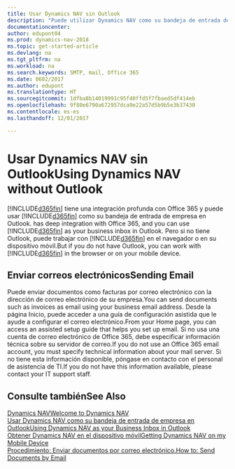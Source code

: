 ```yaml
---
title: Usar Dynamics NAV sin Outlook
description: "Puede utilizar Dynamics NAV como su bandeja de entrada de empresa en Outlook porque está integrado con Office 365, sin embargo, también puede trabajar sin Outlook en un navegador o en su dispositivo móvil."
documentationcenter: 
author: edupont04
ms.prod: dynamics-nav-2018
ms.topic: get-started-article
ms.devlang: na
ms.tgt_pltfrm: na
ms.workload: na
ms.search.keywords: SMTP, mail, Office 365
ms.date: 0602/2017
ms.author: edupont
ms.translationtype: HT
ms.sourcegitcommit: 1dfba8b14019991c95f40ffd5f7fbaed5df414eb
ms.openlocfilehash: 9f80e6790a672957dca9e22a57d5b9b5e3b37430
ms.contentlocale: es-es
ms.lasthandoff: 12/01/2017

---
```

# <a name="using-dynamics-nav-without-outlook"></a><span data-ttu-id="83d6b-103">Usar Dynamics NAV sin Outlook</span><span class="sxs-lookup"><span data-stu-id="83d6b-103">Using Dynamics NAV without Outlook</span></span>
[!INCLUDE[d365fin](includes/d365fin_md.md)]<span data-ttu-id="83d6b-104"> tiene una integración profunda con Office 365 y puede usar [!INCLUDE[d365fin](includes/d365fin_md.md)] como su bandeja de entrada de empresa en Outlook.</span><span class="sxs-lookup"><span data-stu-id="83d6b-104"> has deep integration with Office 365, and you can use [!INCLUDE[d365fin](includes/d365fin_md.md)] as your business inbox in Outlook.</span></span> <span data-ttu-id="83d6b-105">Pero si no tiene Outlook, puede trabajar con [!INCLUDE[d365fin](includes/d365fin_md.md)] en el navegador o en su dispositivo móvil.</span><span class="sxs-lookup"><span data-stu-id="83d6b-105">But if you do not have Outlook, you can work with [!INCLUDE[d365fin](includes/d365fin_md.md)] in the browser or on your mobile device.</span></span>  

## <a name="sending-email"></a><span data-ttu-id="83d6b-106">Enviar correos electrónicos</span><span class="sxs-lookup"><span data-stu-id="83d6b-106">Sending Email</span></span>
<span data-ttu-id="83d6b-107">Puede enviar documentos como facturas por correo electrónico con la dirección de correo electrónico de su empresa.</span><span class="sxs-lookup"><span data-stu-id="83d6b-107">You can send documents such as invoices as email using your business email address.</span></span> <span data-ttu-id="83d6b-108">Desde la página Inicio, puede acceder a una guía de configuración asistida que le ayude a configurar el correo electrónico.</span><span class="sxs-lookup"><span data-stu-id="83d6b-108">From your Home page, you can access an assisted setup guide that helps you set up email.</span></span> <span data-ttu-id="83d6b-109">Si no usa una cuenta de correo electrónico de Office 365, debe especificar información técnica sobre su servidor de correo.</span><span class="sxs-lookup"><span data-stu-id="83d6b-109">If you do not use an Office 365 email account, you must specify technical information about your mail server.</span></span> <span data-ttu-id="83d6b-110">Si no tiene esta información disponible, póngase en contacto con el personal de asistencia de TI.</span><span class="sxs-lookup"><span data-stu-id="83d6b-110">If you do not have this information available, please contact your IT support staff.</span></span>  


## <a name="see-also"></a><span data-ttu-id="83d6b-111">Consulte también</span><span class="sxs-lookup"><span data-stu-id="83d6b-111">See Also</span></span>
[<span data-ttu-id="83d6b-112">Dynamics NAV</span><span class="sxs-lookup"><span data-stu-id="83d6b-112">Welcome to Dynamics NAV</span></span>](index.md)  
[<span data-ttu-id="83d6b-113">Usar Dynamics NAV como su bandeja de entrada de empresa en Outlook</span><span class="sxs-lookup"><span data-stu-id="83d6b-113">Using Dynamics NAV as your Business Inbox in Outlook</span></span>](madeira-outlook.md)  
[<span data-ttu-id="83d6b-114">Obtener Dynamics NAV en el dispositivo móvil</span><span class="sxs-lookup"><span data-stu-id="83d6b-114">Getting Dynamics NAV on my Mobile Device</span></span>](install-mobile-app.md)  
[<span data-ttu-id="83d6b-115">Procedimiento: Enviar documentos por correo electrónico.</span><span class="sxs-lookup"><span data-stu-id="83d6b-115">How to: Send Documents by Email</span></span>](ui-how-send-documents-email.md)

